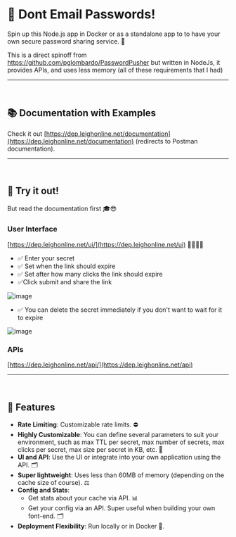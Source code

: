 # 🚀 Dont Email Passwords!

Spin up this Node.js app in Docker or as a standalone app to to have your own secure password sharing service. 🧪

This is a direct spinoff from https://github.com/pglombardo/PasswordPusher but written in NodeJs, it provides APIs, and uses less memory (all of these requirements that I had)

---
<br />


## 📚 Documentation with Examples
Check it out [https://dep.leighonline.net/documentation](https://dep.leighonline.net/documentation) (redirects to Postman documentation).

---
<br />


## 🤩 Try it out!
But read the documentation first 🎓😎

### User Interface
[https://dep.leighonline.net/ui/](https://dep.leighonline.net/ui)  🎉🥳🎊🎁


- ✅ Enter your secret
- ✅ Set when the link should expire
- ✅ Set after how many clicks the link should expire
- ✅Click submit and share the link

![image](https://github.com/user-attachments/assets/b88c5588-eeb3-4b51-9ff3-e8b8a7de9183)


- ✅ You can delete the secret immediately if you don't want to wait for it to expire

![image](https://github.com/user-attachments/assets/8bd338bf-0f0e-4f99-9a18-d4bcf8ef48cf)



### APIs
[https://dep.leighonline.net/api/](https://dep.leighonline.net/api)

---
<br />


## 🌟 **Features**
- **Rate Limiting**: Customizable rate limits. ⛔
- **Highly Customizable**: You can define several parameters to suit your environment, such as max TTL per secret, max number of secrets, max clicks per secret, max size per secret in KB, etc. 🔣
- **UI and API**: Use the UI or integrate into your own application using the API. 🗂️
- **Super lightweight**: Uses less than 60MB of memory (depending on the cache size of course). ⚖️
- **Config and Stats**:
   - Get stats about your cache via API. 📊
   - Get your config via an API. Super useful when building your own font-end. 🗂️
- **Deployment Flexibility**: Run locally or in Docker 🐳.

<br />

